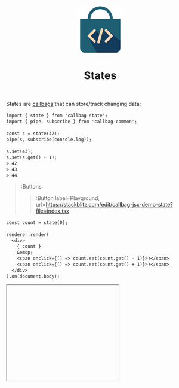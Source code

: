 <div align="center">
  <img src="/docs/assets/callbag-jsx.svg" width="128px"/>
  <h1>States</h1>
</div>

<br>

States are [callbags](/reactivity/callbags) that can store/track changing data:

```tsx | --term ​
import { state } from 'callbag-state';
import { pipe, subscribe } from 'callbag-common';

const s = state(42);
pipe(s, subscribe(console.log));

s.set(43);
s.set(s.get() + 1);
> 42
> 43
> 44
```

> :Buttons
> > :Button label=Playground, url=https://stackblitz.com/edit/callbag-jsx-demo-state?file=index.tsx

```tsx
const count = state(0);

renderer.render(
  <div>
    { count }
    &emsp;
    <span onclick={() => count.set(count.get() - 1)}>⬇️</span>
    <span onclick={() => count.set(count.get() + 1)}>⬆️</span>
  </div>
).on(document.body);
```

<iframe height="256" deferred-src="https://callbag-jsx-demo-state-2.stackblitz.io/"/>

> :Buttons
> > :Button label=Playground, url=https://stackblitz.com/edit/callbag-jsx-demo-state-2

👉 You can use `.get()` method on any state to get its current value:
```tsx
console.log(s.get());
```

> ⚠️ **IMPORTANT** ⚠️
>
> Don't change state objects without changing references:
> ```ts
> const s = state([1, 2, 3, 4]);
>
> // 🚫 WRONG:
> /*~warn~*/s.get().push(5);/*~warn~*/              // --> no updates
>
> // ✅ CORRECT:
> s.set(s.get().concat([5]));
>
> // ✅ CORRECT:
> s.set([...s.get(), 5]);
>
> // ✅😎 CORRECT & COOL:
> s.sub(s.get().length).set(5); // @see [Substates](#substates)
> ```

<br>

---

<br>

## Substates

When you store objects or arrays inside a state, you can get state objects corresponding
to specific properties/indexes using the `.sub()` method:

```tsx
const dude = state({
  name: 'John',
  age: 32,
  interests: [
    'programming',
    'painting',
  ]
});

renderer.render(
  <>
    Name:
    <input type='text' _state={dude.sub('name')}/>

    Age:
    <input type='number' _state={dude.sub('age')}/>

    Interests:
    <input type='text' _state={dude.sub('interests').sub(0)}/>
    <input type='text' _state={dude.sub('interests').sub(1)}/>

    <pre>{expr($ => JSON.stringify($(dude), null, 4))}</pre>
  </>
).on(document.body);
```

<iframe height="256" deferred-src="https://callbag-jsx-demo-substate.stackblitz.io/"/>

> :Buttons
> > :Button label=Playground, url=https://stackblitz.com/edit/callbag-jsx-demo-substate

<br><br>

> :ToCPrevNext

<br><br>

<div align="center">
  <img src="/docs/assets/callbag.svg" width="256px"/>
</div>
